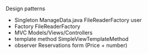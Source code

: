 Design patterns 
- Singleton 
    ManageData.java
    FileReaderFactory
    user
- Factory
    FileReaderFactory
- MVC
    Models/Views/Controllers
- template method
    SimpleViewTemplateMethod
- observer
    Reservations form (Price + number)
    